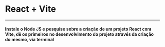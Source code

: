 # React + Vite
<hr>

#### Instale o Node JS e pesquise sobre a criação de um projeto React com Vite, dê os primeiros no desenvolvimento do projeto através da criação do mesmo, via terminal

